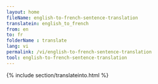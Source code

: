 ```yaml
---
layout: home
fileName: english-to-french-sentence-translation
translatein: english_to_french
from: en
to: fr
folderName : translate
lang: vi
permalink: /vi/english-to-french-sentence-translation
tool: english-to-french-sentence-translation
---
```

{% include section/translateinto.html %}